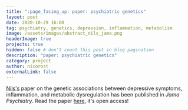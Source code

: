 ```yaml
---
title: ":page_facing_up: paper: psychiatric genetics"
layout: post
date: 2020-10-29 16:00
tag: psychiatry, genetics, depression, inflammation, metabolism
image: /assets/images/abstract_nils_jama.png
headerImage: true
projects: true
hidden: false # don't count this post in blog pagination
description: "paper: psychiatric genetics"
category: project
author: nicorost
externalLink: false
---
```


[Nils's](https://twitter.com/nilskappelmann) paper on the genetic associations between depressive symptoms, inflammation, and metabolic dysregulation has been published in *Jama Psychiatry*. Read the paper [here](https://jamanetwork.com/journals/jamapsychiatry/fullarticle/2771875), it's open access!